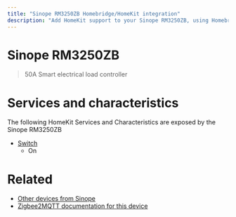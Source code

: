 ```yaml
---
title: "Sinope RM3250ZB Homebridge/HomeKit integration"
description: "Add HomeKit support to your Sinope RM3250ZB, using Homebridge, Zigbee2MQTT and homebridge-z2m."
---
```

<!---
This file has been GENERATED using src/docgen/docgen.ts
DO NOT EDIT THIS FILE MANUALLY!
-->
# Sinope RM3250ZB
> 50A Smart electrical load controller


# Services and characteristics
The following HomeKit Services and Characteristics are exposed by
the Sinope RM3250ZB

* [Switch](../../switch.md)
  * On


# Related
* [Other devices from Sinope](../index.md#sinope)
* [Zigbee2MQTT documentation for this device](https://www.zigbee2mqtt.io/devices/RM3250ZB.html)